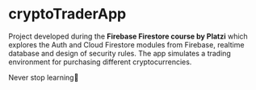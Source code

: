 # cryptoTraderApp

Project developed during the **Firebase Firestore course by Platzi** which explores the Auth and Cloud Firestore modules from Firebase, realtime database and design of security rules. The app simulates a trading environment for purchasing different cryptocurrencies. 

Never stop learning:green_heart:
